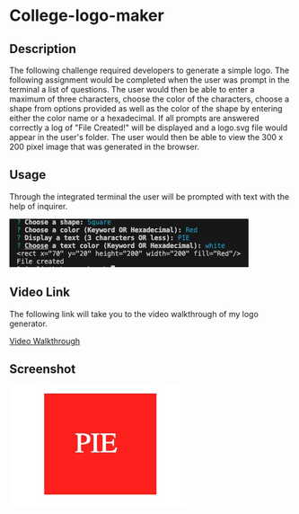 # College-logo-maker

## Description

The following challenge required developers to generate a simple logo. The following assignment would be completed when the user was prompt in the terminal a list of questions. The user would then be able to enter a maximum of three characters, choose the color of the characters, choose a shape from options provided as well as the color of the shape by entering either the color name or a hexadecimal. If all prompts are answered correctly a log of "File Created!" will be displayed and a logo.svg file would appear in the user's folder. The user would then be able to view the 300 x 200 pixel image that was generated in the browser.

## Usage

Through the integrated terminal the user will be prompted with text with the help of inquirer.

![Usage](./assets/img/screenshot.jpg)

## Video Link

The following link will take you to the video walkthrough of my logo generator.

[Video Walkthrough](https://youtu.be/ZYOzhNKF2QE)

## Screenshot

![Logo Maker](./assets/img/shape-screenshot.jpg)


